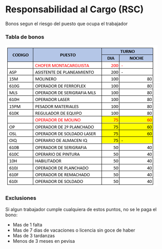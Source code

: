 Responsabilidad al Cargo (RSC)
===
Bonos segun el riesgo del puesto que ocupa el trabajador

### Tabla de bonos

![alt text](/docs/img/bonos_rsc.png "Title")

### Exclusiones

Si algun trabajador cumple cualquiera de estos puntos, no se le paga el bono:

* Mas de 1 falta
* Mas de 7 dias de vacaciones o licencia sin goce de haber
* Mas de 3 tardanzas
* Menos de 3 meses en pevisa